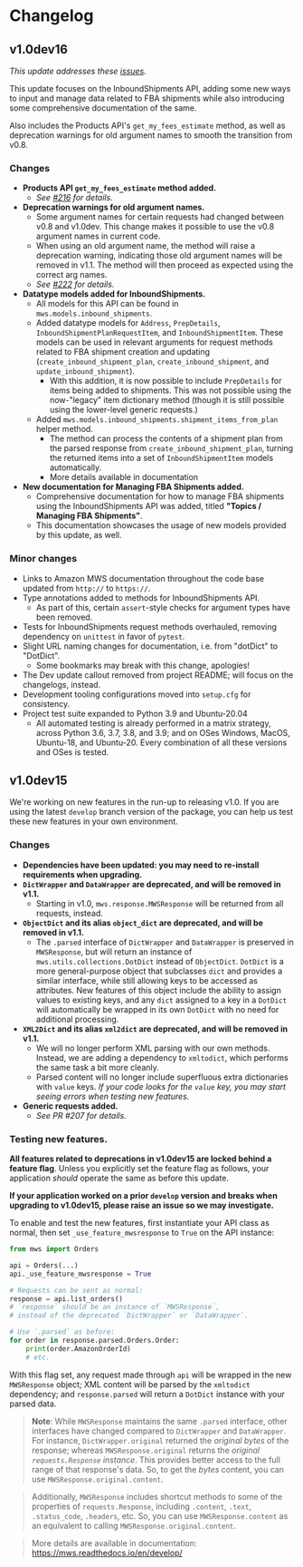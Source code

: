 # Changelog

## v1.0dev16

*This update addresses these [issues](https://github.com/python-amazon-mws/python-amazon-mws/issues?q=milestone%3A1.0dev16+).*

This update focuses on the InboundShipments API, adding some new ways to input and manage data related to FBA shipments while also introducing some comprehensive documentation of the same.

Also includes the Products API's `get_my_fees_estimate` method, as well as deprecation warnings for old argument names to smooth the transition from v0.8.

### Changes

- **Products API `get_my_fees_estimate` method added.**
  - *See [#216](https://github.com/python-amazon-mws/python-amazon-mws/pull/216) for details.*
- **Deprecation warnings for old argument names.**
  - Some argument names for certain requests had changed between v0.8 and v1.0dev. This change makes it possible to use the v0.8 argument names in current code.
  - When using an old argument name, the method will raise a deprecation warning, indicating those old argument names will be removed in v1.1. The method will then proceed as expected using the correct arg names.
  - *See [#222](https://github.com/python-amazon-mws/python-amazon-mws/pull/222) for details.*
- **Datatype models added for InboundShipments.**
  - All models for this API can be found in `mws.models.inbound_shipments`.
  - Added datatype models for `Address`, `PrepDetails`, `InboundShipmentPlanRequestItem`, and `InboundShipmentItem`. These models can be used in relevant arguments for request methods related to FBA shipment creation and updating (`create_inbound_shipment_plan`, `create_inbound_shipment`, and `update_inbound_shipment`).
    - With this addition, it is now possible to include `PrepDetails` for items being added to shipments. This was not possible using the now-"legacy" item dictionary method (though it is still possible using the lower-level generic requests.)
  - Added `mws.models.inbound_shipments.shipment_items_from_plan` helper method.
    - The method can process the contents of a shipment plan from the parsed response from `create_inbound_shipment_plan`, turning the returned items into a set of `InboundShipmentItem` models automatically.
    - More details available in documentation
- **New documentation for Managing FBA Shipments added.**
  - Comprehensive documentation for how to manage FBA shipments using the InboundShipments API was added, titled **"Topics / Managing FBA Shipments"**.
  - This documentation showcases the usage of new models provided by this update, as well.

### Minor changes

- Links to Amazon MWS documentation throughout the code base updated from `http://` to `https://`.
- Type annotations added to methods for InboundShipments API.
  - As part of this, certain `assert`-style checks for argument types have been removed.
- Tests for InboundShipments request methods overhauled, removing dependency on `unittest` in favor of `pytest`.
- Slight URL naming changes for documentation, i.e. from "dotDict" to "DotDict".
  - Some bookmarks may break with this change, apologies!
- The Dev update callout removed from project README; will focus on the changelogs, instead.
- Development tooling configurations moved into `setup.cfg` for consistency.
- Project test suite expanded to Python 3.9 and Ubuntu-20.04
  - All automated testing is already performed in a matrix strategy, across Python 3.6, 3.7, 3.8, and 3.9; and on OSes Windows, MacOS, Ubuntu-18, and Ubuntu-20. Every combination of all these versions and OSes is tested.

## v1.0dev15

We're working on new features in the run-up to releasing v1.0. If you are using the latest `develop` branch version of the package, you can help us test these new features in your own environment.

### Changes

- **Dependencies have been updated: you may need to re-install requirements when upgrading.**
- **`DictWrapper` and `DataWrapper` are deprecated, and will be removed in v1.1.**
  - Starting in v1.0, `mws.response.MWSResponse` will be returned from all requests, instead.
- **`ObjectDict` and its alias `object_dict` are deprecated, and will be removed in v1.1.**
  - The `.parsed` interface of `DictWrapper` and `DataWrapper` is preserved in `MWSResponse`, but will return an instance of `mws.utils.collections.DotDict` instead of `ObjectDict`. `DotDict` is a more general-purpose object that subclasses `dict` and provides a similar interface, while still allowing keys to be accessed as attributes. New features of this object include the ability to assign values to existing keys, and any `dict` assigned to a key in a `DotDict` will automatically be wrapped in its own `DotDict` with no need for additional processing.
- **`XML2Dict` and its alias `xml2dict` are deprecated, and will be removed in v1.1.**
  - We will no longer perform XML parsing with our own methods. Instead, we are adding a dependency to `xmltodict`, which performs the same task a bit more cleanly.
  - Parsed content will no longer include superfluous extra dictionaries with `value` keys. *If your code looks for the `value` key, you may start seeing errors when testing new features.*
- **Generic requests added.**
  - *See PR #207 for details.*

### Testing new features.

**All features related to deprecations in v1.0dev15 are locked behind a feature flag**. Unless you explicitly set the feature flag as follows, your application *should* operate the same as before this update.

**If your application worked on a prior `develop` version and breaks when upgrading to v1.0dev15, please raise an issue so we may investigate.**

To enable and test the new features, first instantiate your API class as normal, then set `_use_feature_mwsresponse` to `True` on the API instance:

```python
from mws import Orders

api = Orders(...)
api._use_feature_mwsresponse = True

# Requests can be sent as normal:
response = api.list_orders()
# `response` should be an instance of `MWSResponse`,
# instead of the deprecated `DictWrapper` or `DataWrapper`.

# Use `.parsed` as before:
for order in response.parsed.Orders.Order:
    print(order.AmazonOrderId)
    # etc.
```

With this flag set, any request made through `api` will be wrapped in the new `MWSResponse` object; XML content will be parsed by the `xmltodict` dependency; and `response.parsed` will return a `DotDict` instance with your parsed data.

> **Note**: While `MWSResponse` maintains the same `.parsed` interface, other interfaces have changed compared to `DictWrapper` and `DataWrapper`. For instance, `DictWrapper.original` returned the *original bytes* of the response; whereas `MWSResponse.original` returns the *original `requests.Response` instance*. This provides better access to the full range of that response's data. So, to get the *bytes* content, you can use `MWSResponse.original.content`.

> Additionally, `MWSResponse` includes shortcut methods to some of the properties of `requests.Response`, including `.content`, `.text`, `.status_code`, `.headers`, etc. So, you can use `MWSResponse.content` as an equivalent to calling `MWSResponse.original.content`.

> More details are available in documentation: https://mws.readthedocs.io/en/develop/

